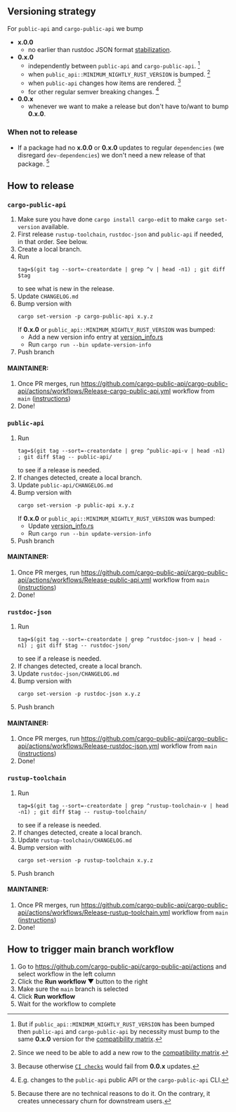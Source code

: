 ## Versioning strategy

For `public-api` and `cargo-public-api` we bump

* **x.0.0**
   * no earlier than rustdoc JSON format [stabilization](https://rust-lang.zulipchat.com/#narrow/stream/266220-rustdoc/topic/Rustdoc.20JSON.3A.20Stabilization.20criteria).
* **0.x.0**
   * independently between `public-api` and `cargo-public-api`. [^1]
   * when `public_api::MINIMUM_NIGHTLY_RUST_VERSION` is bumped. [^2]
   * when `public-api` changes how items are rendered. [^3]
   * for other regular semver breaking changes. [^4]
* **0.0.x**
   * whenever we want to make a release but don't have to/want to bump **0.x.0**.

[^1]: But if `public_api::MINIMUM_NIGHTLY_RUST_VERSION` has been bumped then `public-api` and `cargo-public-api` by necessity must bump to the same **0.x.0** version for the [compatibility matrix](https://github.com/cargo-public-api/cargo-public-api#compatibility-matrix).
[^2]: Since we need to be able to add a new row to the [compatibility matrix](https://github.com/cargo-public-api/cargo-public-api#compatibility-matrix).
[^3]: Because otherwise [`CI checks`](https://github.com/cargo-public-api/cargo-public-api#-as-a-ci-check) would fail from **0.0.x** updates.
[^4]: E.g. changes to the `public-api` public API or the `cargo-public-api` CLI.

### When not to release

* If a package had no **x.0.0** or **0.x.0** updates to regular `dependencies` (we disregard `dev-dependencies`) we don't need a new release of that package. [^5]

[^5]: Because there are no technical reasons to do it. On the contrary, it creates unnecessary churn for downstream users.

## How to release

### `cargo-public-api`

1. Make sure you have done `cargo install cargo-edit` to make `cargo set-version` available.
1. First release `rustup-toolchain`, `rustdoc-json` and `public-api` if needed, in that order. See below.
1. Create a local branch.
1. Run
   ```
   tag=$(git tag --sort=-creatordate | grep ^v | head -n1) ; git diff $tag
   ```
   to see what is new in the release.
1. Update `CHANGELOG.md`
1. Bump version with
   ```
   cargo set-version -p cargo-public-api x.y.z
   ```
   If **0.x.0** or `public_api::MINIMUM_NIGHTLY_RUST_VERSION` was bumped:
      * Add a new version info entry at [version_info.rs](https://github.com/cargo-public-api/cargo-public-api/blob/main/scripts/release-helper/lib/version_info.rs)
      * Run `cargo run --bin update-version-info`
1. Push branch

#### MAINTAINER:

1. Once PR merges, run https://github.com/cargo-public-api/cargo-public-api/actions/workflows/Release-cargo-public-api.yml workflow from `main` ([instructions](#how-to-trigger-main-branch-workflow))
1. Done!

### `public-api`

1. Run
   ```
   tag=$(git tag --sort=-creatordate | grep ^public-api-v | head -n1) ; git diff $tag -- public-api/
   ```
   to see if a release is needed.
1. If changes detected, create a local branch.
1. Update `public-api/CHANGELOG.md`
1. Bump version with
   ```
   cargo set-version -p public-api x.y.z
   ```
   If **0.x.0** or `public_api::MINIMUM_NIGHTLY_RUST_VERSION` was bumped:
      * Update [version_info.rs](https://github.com/cargo-public-api/cargo-public-api/blob/main/scripts/release-helper/lib/version_info.rs)
      * Run `cargo run --bin update-version-info`
1. Push branch

#### MAINTAINER:

1. Once PR merges, run https://github.com/cargo-public-api/cargo-public-api/actions/workflows/Release-public-api.yml workflow from `main` ([instructions](#how-to-trigger-main-branch-workflow))
1. Done!

### `rustdoc-json`

1. Run
   ```
   tag=$(git tag --sort=-creatordate | grep ^rustdoc-json-v | head -n1) ; git diff $tag -- rustdoc-json/
   ```
   to see if a release is needed.
1. If changes detected, create a local branch.
1. Update `rustdoc-json/CHANGELOG.md`
1. Bump version with
   ```
   cargo set-version -p rustdoc-json x.y.z
   ```
1. Push branch

#### MAINTAINER:

1. Once PR merges, run https://github.com/cargo-public-api/cargo-public-api/actions/workflows/Release-rustdoc-json.yml workflow from `main` ([instructions](#how-to-trigger-main-branch-workflow))
1. Done!

### `rustup-toolchain`

1. Run
   ```
   tag=$(git tag --sort=-creatordate | grep ^rustup-toolchain-v | head -n1) ; git diff $tag -- rustup-toolchain/
   ```
   to see if a release is needed.
1. If changes detected, create a local branch.
1. Update `rustup-toolchain/CHANGELOG.md`
1. Bump version with
   ```
   cargo set-version -p rustup-toolchain x.y.z
   ```
1. Push branch

#### MAINTAINER:

1. Once PR merges, run https://github.com/cargo-public-api/cargo-public-api/actions/workflows/Release-rustup-toolchain.yml workflow from `main` ([instructions](#how-to-trigger-main-branch-workflow))
1. Done!

## How to trigger main branch workflow

1. Go to https://github.com/cargo-public-api/cargo-public-api/actions and select workflow in the left column
1. Click the **Run workflow ▼** button to the right
1. Make sure the `main` branch is selected
1. Click **Run workflow**
1. Wait for the workflow to complete
